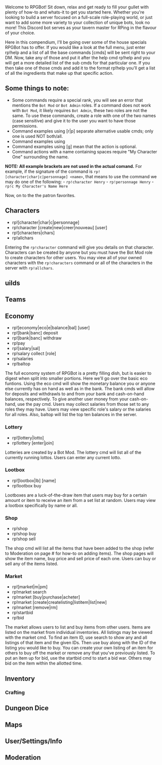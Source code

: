 Welcome to RPGBot! Sit down, relax and get ready to fill your gullet with plenty of how-to and whats-it to get you started here. Whether you're looking to build a server focused on a full-scale role-playing world, or just want to add some more variety to your collection of unique bots, look no more! This Discord bot serves as your tavern master for RPing in the flavour of your choice.

Here in this compendium, I'll be going over some of the house specials RPGBot has to offer. If you would like a look at the full menu, just enter rp!help and a list of all the base commands [cmds] will be sent right to your DM. Now, take any of those and put it after the help cmd rp!help <cmd> and you will get a more detailed list of the sub cmds for that particular one. If you then take one of those cmds and add it to the format rp!help <cmd> <subcmd> you'll get a list of all the ingredients that make up that specific action.

## Some things to note:
  - Some commands require a special rank, you will see an error that mentions the `Bot Mod` or `Bot Admin` roles. If a command does not work with `Bot Mod`, it likely requires `Bot Admin`, these two roles are not the same. To use these commands, create a role with one of the two names (case sensitive) and give it to the user you want to have those permissions.
  - Command examples using [r|p] separate alternative usable cmds; only one is used NOT both/all.
  - Command examples using <rp> mean for the word(s) within to be substituted with the appropitate entry.
  - Command examples using [g] mean that the action is optional.
  - Command actions with a name containing spaces require "My Character One" surrounding the name.
  
  **NOTE: All example brackets are not used in the actual comand.**
  For example, if the signature of the command is `rp![character|char|c|personnage] <name>`, that means to use the command we may do one of the following:
    - `rp!character Henry`
    - `rp!personnage Henry`
    - `rp!c My Character's Name Here` 

Now, on to the the patron favorites.

## Characters
  - rp![character|char|c|personnage] <name>
  - rp!character [create|new|creer|nouveau] <name> [user]
  - rp![characters|chars]
  - rp!allchars

Entering the `rp!character` command will give you details on that character. Characters can be created by anyone but you must have the Bot Mod role to create characters for other users. You may view all of your owned characters with the `rp!characters` command or all of the characters in the server with `rp!allchars`.

## uilds

## Teams

## Economy
  - rp![economy|eco|e|balance|bal] [user]
  - rp![bank|banc] deposit
  - rp![bank|banc] withdraw
  - rp!pay <amount> <user>
  - rp![salary|sal] <role>
  - rp!salary collect [role]
  - rp!salaries
  - rp!baltop

The full economy system of RPGBot is a pretty filling dish, but is easier to digest when split into smaller portions. Here we'll go over the basic eco funtions. Using the eco cmd will show the monetary balance you or anyone else currently has on hand as well as in the bank. The bank cmds will allow for deposits and withdrawls to and from your bank and cash-on-hand balances, respectively. To give another user money from your cash-on-hand, use the pay cmd. Users may collect salaries from those set to any roles they may have. Users may view specific role's salary  or the salaries for all roles. Also, baltop will list the top ten balances in the server.

### Lottery
  - rp![lottery|lotto]
  - rp!lottery [enter|join] <name>

Lotteries are created by a Bot Mod. The lottery cmd will list all of the currently running lottos. Users can enter any current lotto.

### Lootbox
  - rp![lootbox|lb] [name]
  - rp!lootbox buy <name>

Lootboxes are a luck-of-the-draw item that users may buy for a certain amount or item to receive an item from a set list at random. Users may view a lootbox specifically by name or all.
### Shop
  - rp!shop
  - rp!shop buy <item> <amount>
  - rp!shop sell <tiem> <amount>

The shop cmd will list all the items that have been added to the shop (refer to Moderation on page # for how-to on adding items). The shop pages will show the item name, buy price and sell price of each one. Users can buy or sell any of the items listed.

### Market
  - rp![market|m|pm]
  - rp!market search <item>
  - rp!market [buy|purchase|acheter] <ID>
  - rp!market [create|createlisting|listitem|list|new] <cost> <amount> <item>
  - rp!market [remove|rm] <id>
  - rp!startbid <item> <amount> <startingbid>
  - rp!bid

The market allows users to list and buy items from other users. Items are listed on the market from individual inventories. All listings may be viewed with the market cmd. To find an item ID, use search to show any and all listings of that item and the given IDs. Then use buy along with the ID of the listing you would like to buy. You can create your own listing of an item for others to buy off the market or remove any that you've previously listed. To put an item up for bid, use the startbid cmd to start a bid war. Others may bid on the item within the allotted time.

## Inventory

### Crafting

## Dungeon Dice

## Maps

## User/Settings/Info

## Moderation
